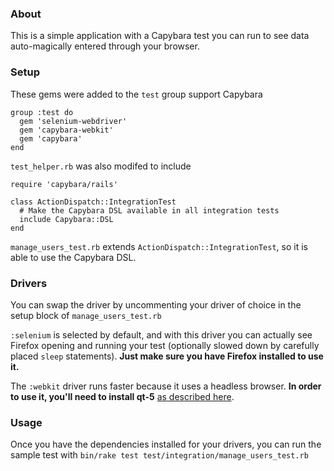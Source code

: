 ### About
This is a simple application with a Capybara test you can run to see data auto-magically entered through your browser.

### Setup

These gems were added to the `test` group support Capybara

````
group :test do
  gem 'selenium-webdriver'
  gem 'capybara-webkit'
  gem 'capybara'
end
````

`test_helper.rb` was also modifed to include

````
require 'capybara/rails'

class ActionDispatch::IntegrationTest
  # Make the Capybara DSL available in all integration tests
  include Capybara::DSL
end
````

`manage_users_test.rb` extends `ActionDispatch::IntegrationTest`, so it is able to use the Capybara DSL.

### Drivers

You can swap the driver by uncommenting your driver of choice in the setup block of `manage_users_test.rb`

`:selenium` is selected by default, and with this driver you can actually see Firefox opening and running your test (optionally slowed down by carefully placed `sleep` statements). **Just make sure you have Firefox installed to use it.**

The `:webkit` driver runs faster because it uses a headless browser. **In order to use it, you'll need to install qt-5** [as described here](https://github.com/thoughtbot/capybara-webkit/wiki/Installing-Qt-and-compiling-capybara-webkit).

### Usage

Once you have the dependencies installed for your drivers, you can run the sample test with `bin/rake test test/integration/manage_users_test.rb`
